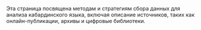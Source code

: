 Эта страница посвящена методам и стратегиям сбора данных для анализа кабардинского языка, включая описание источников, таких как онлайн-публикации, архивы и цифровые библиотеки.